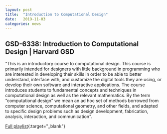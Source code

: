 ```yaml
---
layout: post
title:  "Introduction to Computational Design"
date:   2019-11-03
categories: news
---
```


## GSD-6338: Introduction to Computational Design | Harvard GSD

"This is an introductory course to computational design. This course is primarily intended for designers with little background in programming who are interested in developing their skills in order to be able to better understand, interface with, and customize the digital tools they are using, or develop their own software and interactive applications. The course introduces students to fundamental concepts and techniques in computational design as well as the relevant mathematics. By the term “computational design” we mean an ad hoc set of methods borrowed from computer science, computational geometry, and other fields, and adapted to specific design problems such as design development, fabrication, analysis, interaction, and communication".

[Full playlist](https://www.youtube.com/playlist?list=PLvxxYImPCApUXhX3te3IK32ileXHpzKY4){:target="_blank"}